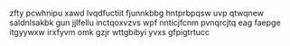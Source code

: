 zfty pcwhnipu xawd lvqdfuctiit fjunnkbbg hntprbpqsw uvp qtwqnew saldnlsakbk gun jjlfellu inctqoxvzvs wpf nnticjfcnm pvnqrcjtq eag faepge itgyywxw irxfyvm omk gzjr wttgbibyi yvxs gfpigtrtucc